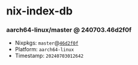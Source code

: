 # nix-index-db
### aarch64-linux/master @ 240703.46d2f0f
- Nixpkgs: `master`@[`46d2f0f`](https://github.com/NixOS/nixpkgs/commit/46d2f0f782902d93c6339287bd122470c0f2115f)
- Platform: `aarch64-linux`
- Timestamp: `20240703012642`
